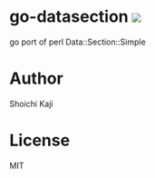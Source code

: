 # go-datasection [![](https://github.com/skaji/go-datasection/workflows/test/badge.svg)](https://github.com/skaji/go-datasection/actions)

go port of perl Data::Section::Simple

# Author

Shoichi Kaji

# License

MIT
